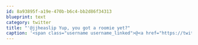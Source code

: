 ```yaml
---
id: 8a93895f-a19e-470b-b6c4-bb2d86f34313
blueprint: text
category: twitter
title: "'@jjheaslip Yup, you got a roomie yet?"
caption: '<span class="username username_linked">@<a href="https://twitter.com/jjheaslip" title="Anthony Cook">jjheaslip</a></span> Yup, you got a roomie yet?'
---
```

